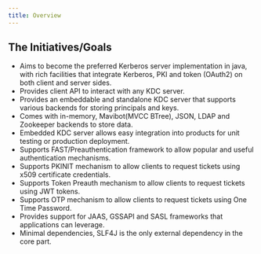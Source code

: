 ```yaml
---
title: Overview
---
```


## The Initiatives/Goals

* Aims to become the preferred Kerberos server implementation in java, with rich facilities that integrate Kerberos, PKI and token (OAuth2) on both client and server sides.
* Provides client API to interact with any KDC server.
* Provides an embeddable and standalone KDC server that supports various backends for storing principals and keys.
* Comes with in-memory, Mavibot(MVCC BTree), JSON, LDAP and Zookeeper backends to store data.
* Embedded KDC server allows easy integration into products for unit testing or production deployment.
* Supports FAST/Preauthentication framework to allow popular and useful authentication mechanisms.
* Supports PKINIT mechanism to allow clients to request tickets using x509 certificate credentials.
* Supports Token Preauth mechanism to allow clients to request tickets using JWT tokens.
* Supports OTP mechanism to allow clients to request tickets using One Time Password.
* Provides support for JAAS, GSSAPI and SASL frameworks that applications can leverage.
* Minimal dependencies, SLF4J is the only external dependency in the core part.
